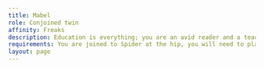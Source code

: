 ```yaml
---
title: Mabel
role: Conjoined twin
affinity: Freaks
description: Education is everything; you are an avid reader and a teacher. You take pleasure in art and music and fine food and romance. You are a poet, an occasional painter in water colours, and a writer of short plays. With Spider you are as close as twins will ever be and your love is all encompassing.  But you argue and fight terribly sometimes and the fact that you hurt Spider is tearing you apart.
requirements: You are joined to Spider at the hip, you will need to play together in a harness and shared clothes and perform an act on stage together.
layout: page
---
```

